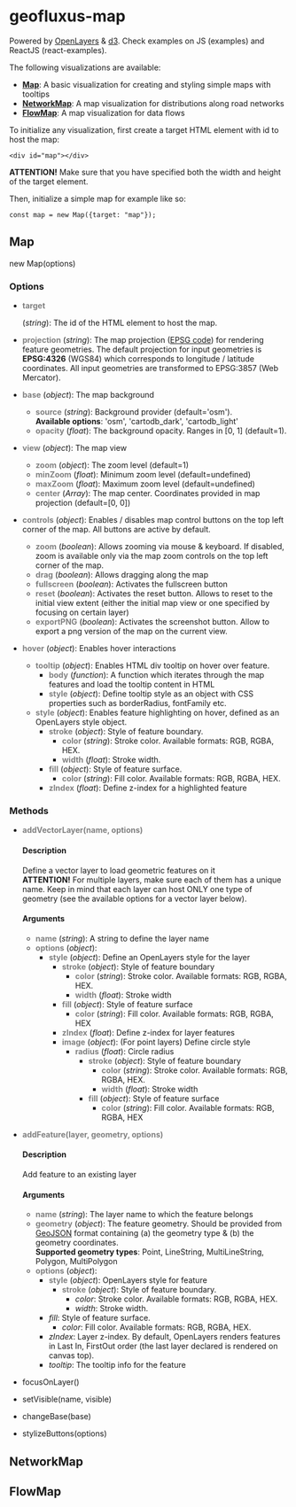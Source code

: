 # geofluxus-map
Powered by [OpenLayers](https://openlayers.org/) & [d3](https://d3js.org/). Check examples on JS (examples) and ReactJS (react-examples).

The following visualizations are available:
* [**Map**](#map): A basic visualization for creating and styling simple maps with tooltips
* [**NetworkMap**](#networkmap): A map visualization for distributions along road networks
* [**FlowMap**](#flowmap): A map visualization for data flows

To initialize any visualization, first create a target HTML element with id to host the map:

```<div id="map"></div>```

**ATTENTION!** Make sure that you have specified both the width and height of the target element.

Then, initialize a simple map for example like so:

```const map = new Map({target: "map"});```


## Map
new Map(options)

### Options
* **<p style="color:grey">target</p>** (_string_): The id of the HTML element to host the map.
  

* **<span style="color:grey">projection** (_string_): The map projection ([EPSG code](https://epsg.io/)) for rendering feature geometries. The default projection for input geometries is **EPSG:4326** (WGS84) which corresponds to longitude / latitude coordinates. All input geometries are transformed to EPSG:3857 (Web Mercator).


* **<span style="color:grey">base** (_object_): The map background
    * **<span style="color:grey">source** (_string_): Background provider (default='osm').\
      **Available options**: 'osm', 'cartodb_dark', 'cartodb_light'
    * **<span style="color:grey">opacity** (_float_): The background opacity. Ranges in [0, 1] (default=1).
    

* **<span style="color:grey">view** (_object_): The map view
    * **<span style="color:grey">zoom** (_object_): The zoom level (default=1)
    * **<span style="color:grey">minZoom** (_float_): Minimum zoom level (default=undefined)
    * **<span style="color:grey">maxZoom**  (_float_): Maximum zoom level (default=undefined)
    * **<span style="color:grey">center** (_Array_): The map center. Coordinates provided in map projection (default=[0, 0])
    

* **<span style="color:grey">controls** (_object_): Enables / disables map control buttons on the top left corner of the map. All buttons are active by default.
  * **<span style="color:grey">zoom** (_boolean_): Allows zooming via mouse & keyboard. If disabled, zoom is available only via the map zoom controls on the top left corner of the map.
  * **<span style="color:grey">drag** (_boolean_): Allows dragging along the map
  * **<span style="color:grey">fullscreen** (_boolean_): Activates the fullscreen button
  * **<span style="color:grey">reset** (_boolean_): Activates the reset button. Allows to reset to the initial view extent (either the initial map view or one specified by focusing on certain layer)
  * **<span style="color:grey">exportPNG** (_boolean_): Activates the screenshot button. Allow to export a png version of the map on the current view. 


* **<span style="color:grey">hover** (_object_): Enables hover interactions
    * **<span style="color:grey">tooltip** (_object_): Enables HTML div tooltip on hover over feature.
      * **<span style="color:grey">body** (_function_): A function which iterates through the map features and load the tooltip content in HTML
      * **<span style="color:grey">style** (_object_): Define tooltip style as an object with CSS properties such as borderRadius, fontFamily etc.
    * **<span style="color:grey">style** (_object_): Enables feature highlighting on hover, defined as an OpenLayers style object.
      * **<span style="color:grey">stroke** (_object_): Style of feature boundary.
        * **<span style="color:grey">color** (_string_): Stroke color. Available formats: RGB, RGBA, HEX.
        * **<span style="color:grey">width** (_float_): Stroke width.
      * **<span style="color:grey">fill** (_object_): Style of feature surface.
        * **<span style="color:grey">color** (_string_): Fill color. Available formats: RGB, RGBA, HEX.
      * **<span style="color:grey">zIndex** (_float_): Define z-index for a highlighted feature
    

### Methods
* **<span style="color:grey">addVectorLayer(name, options)**
  #### Description
  Define a vector layer to load geometric features on it\
  **ATTENTION!** For multiple layers, make sure each of them has a unique name. Keep in mind that each layer can host ONLY one type of geometry (see the available options for a vector layer below).
  #### Arguments
  * **<span style="color:grey">name** (_string_): A string to define the layer name
  * **<span style="color:grey">options** (_object_):
    * **<span style="color:grey">style** (_object_): Define an OpenLayers style for the layer
      * **<span style="color:grey">stroke** (_object_): Style of feature boundary
        * **<span style="color:grey">color** (_string_): Stroke color. Available formats: RGB, RGBA, HEX.
        * **<span style="color:grey">width** (_float_): Stroke width
      * **<span style="color:grey">fill** (_object_): Style of feature surface
        * **<span style="color:grey">color** (_string_): Fill color. Available formats: RGB, RGBA, HEX
      * **<span style="color:grey">zIndex** (_float_): Define z-index for layer features    
      * **<span style="color:grey">image** (_object_): (For point layers) Define circle style
        * **<span style="color:grey">radius** (_float_): Circle radius
          * **<span style="color:grey">stroke** (_object_): Style of feature boundary
            * **<span style="color:grey">color** (_string_): Stroke color. Available formats: RGB, RGBA, HEX.
            * **<span style="color:grey">width** (_float_): Stroke width
          * **<span style="color:grey">fill** (_object_): Style of feature surface
            * **<span style="color:grey">color** (_string_): Fill color. Available formats: RGB, RGBA, HEX
    

* **<span style="color:grey">addFeature(layer, geometry, options)**
  #### Description
  Add feature to an existing layer
  #### Arguments
  * **<span style="color:grey">name** (_string_): The layer name to which the feature belongs
  * **<span style="color:grey">geometry** (_object_): The feature geometry. Should be provided from [GeoJSON](https://geojson.org/) format
    containing (a) the geometry type & (b) the geometry coordinates.\
    **Supported geometry types**: Point, LineString, MultiLineString, Polygon, MultiPolygon
  * **<span style="color:grey">options** (_object_):
    * **<span style="color:grey">style** (_object_): OpenLayers style for feature
      * **<span style="color:grey">stroke** (_object_): Style of feature boundary.
        * _<a id="ref34">color</a>_: Stroke color. Available formats: RGB, RGBA, HEX.
        * _<a id="ref35">width</a>_: Stroke width.
    * _<a id="ref36">fill</a>_: Style of feature surface.
        * _<a id="ref37">color</a>_: Fill color. Available formats: RGB, RGBA, HEX.
    * _<a id="ref38">zIndex</a>_: Layer z-index. By default, OpenLayers renders features in Last In, FirstOut order (the last layer declared is rendered on canvas top).
    * _<a id="ref39">tooltip</a>_: The tooltip info for the feature  


* focusOnLayer()
  

* setVisible(name, visible)
  

* changeBase(base)
  

* stylizeButtons(options)



## <a id="networkmap"></a>NetworkMap

## <a id="flowmap"></a>FlowMap
